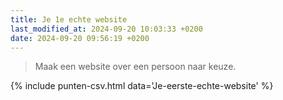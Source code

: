 ```yaml
---
title: Je 1e echte website
last_modified_at: 2024-09-20 10:03:33 +0200
date: 2024-09-20 09:56:19 +0200
---
```


> Maak een website over een persoon naar keuze.

{% include punten-csv.html data='Je-eerste-echte-website' %}
